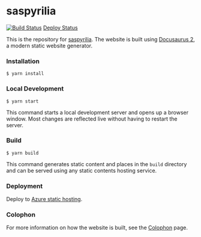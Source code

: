 # saspyrilia

[![Build Status](https://dev.azure.com/curtisalexander/saspyrilia/_apis/build/status/curtisalexander.saspyrilia?branchName=master)](https://dev.azure.com/curtisalexander/saspyrilia/_build/latest?definitionId=7&branchName=master)
[Deploy Status](https://vsrm.dev.azure.com/curtisalexander/_apis/public/Release/badge/84973b2c-3aa2-4d89-8a73-d36c14e723f5/1/1)

This is the repository for [saspyrilia](https://www.saspyrilia.com).  The website is built using [Docusaurus 2](https://v2.docusaurus.io/), a modern static website generator.

### Installation

```
$ yarn install
```

### Local Development

```
$ yarn start
```

This command starts a local development server and opens up a browser window. Most changes are reflected live without having to restart the server.

### Build

```
$ yarn build
```

This command generates static content and places in the `build` directory and can be served using any static contents hosting service.

### Deployment

Deploy to [Azure static hosting](https://docs.microsoft.com/en-us/azure/storage/blobs/storage-blob-static-website).

### Colophon
For more information on how the website is built, see the [Colophon](https://www.saspyrilia.com/docs/colophon) page.
